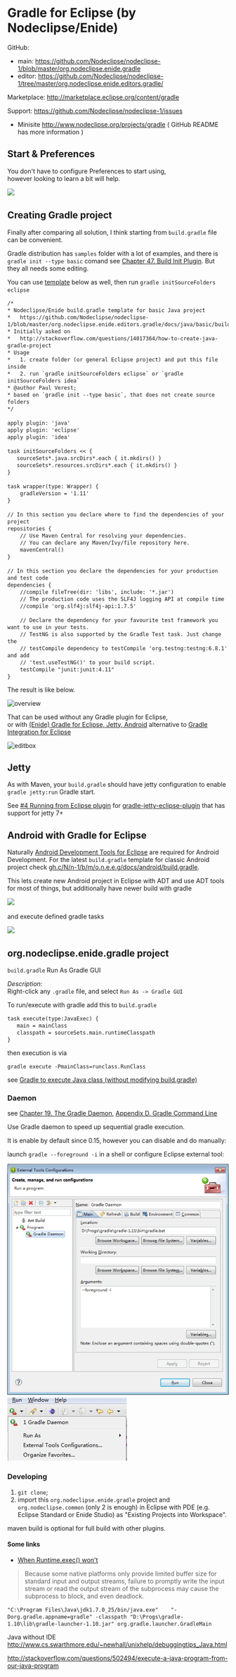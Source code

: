 

<script type="text/javascript">
       url_site = 'http://marketplace.eclipse.org/node/1512180';
</script>
<script src="http://marketplace.eclipse.org/sites/all/modules/custom/eclipse_drigg_external/js/button.js" type="text/javascript"></script>

# Gradle for Eclipse (by Nodeclipse/Enide)

GitHub: 
- main: https://github.com/Nodeclipse/nodeclipse-1/blob/master/org.nodeclipse.enide.gradle 
- editor: https://github.com/Nodeclipse/nodeclipse-1/tree/master/org.nodeclipse.enide.editors.gradle/ 

Marketplace: http://marketplace.eclipse.org/content/gradle

Support: https://github.com/Nodeclipse/nodeclipse-1/issues

- Minisite <http://www.nodeclipse.org/projects/gradle>
( GitHub README has more information )

## Start & Preferences

You don't have to configure Preferences to start using,  
however looking to learn a bit will help.

![](https://raw.githubusercontent.com/Nodeclipse/nodeclipse-1/master/org.nodeclipse.enide.gradle/docs/Preferences.png)


## Creating Gradle project

Finally after comparing all solution, I think starting from `build.gradle` file can be convenient. 

Gradle distribution has `samples` folder with a lot of examples, and there is `gradle init --type basic` comand see [Chapter 47. Build Init Plugin](http://www.gradle.org/docs/1.11/userguide/userguide_single.html#build_init_plugin). But they all needs some editing.

You can use [template](https://github.com/Nodeclipse/nodeclipse-1/blob/master/org.nodeclipse.enide.editors.gradle/docs/java/basic/build.gradle) below as well, then run `gradle initSourceFolders eclipse`

	/*
	* Nodeclipse/Enide build.gradle template for basic Java project
	*	https://github.com/Nodeclipse/nodeclipse-1/blob/master/org.nodeclipse.enide.editors.gradle/docs/java/basic/build.gradle
	* Initially asked on
	*	http://stackoverflow.com/questions/14017364/how-to-create-java-gradle-project
	* Usage
	*	1. create folder (or general Eclipse project) and put this file inside
	*	2. run `gradle initSourceFolders eclipse` or `gradle initSourceFolders idea`
	* @author Paul Verest; 
	* based on `gradle init --type basic`, that does not create source folders 
	*/
	
	apply plugin: 'java'
	apply plugin: 'eclipse'
	apply plugin: 'idea'
	
	task initSourceFolders << {
	   sourceSets*.java.srcDirs*.each { it.mkdirs() }
	   sourceSets*.resources.srcDirs*.each { it.mkdirs() }
	}
	
	task wrapper(type: Wrapper) {
	    gradleVersion = '1.11'
	}
	
	// In this section you declare where to find the dependencies of your project
	repositories {
	    // Use Maven Central for resolving your dependencies.
	    // You can declare any Maven/Ivy/file repository here.
	    mavenCentral()
	}
	
	// In this section you declare the dependencies for your production and test code
	dependencies {
	    //compile fileTree(dir: 'libs', include: '*.jar')
	    // The production code uses the SLF4J logging API at compile time
	    //compile 'org.slf4j:slf4j-api:1.7.5'
	
	    // Declare the dependency for your favourite test framework you want to use in your tests.
	    // TestNG is also supported by the Gradle Test task. Just change the
	    // testCompile dependency to testCompile 'org.testng:testng:6.8.1' and add
	    // 'test.useTestNG()' to your build script.
	    testCompile "junit:junit:4.11"
	}

The result is like below. 

![overview][1]

That can be used without any Gradle plugin for Eclipse,  
or with [(Enide) Gradle for Eclipse, Jetty, Android](http://marketplace.eclipse.org/content/gradle) alternative to [Gradle Integration for Eclipse](http://marketplace.eclipse.org/content/gradle-integration-eclipse)

![editbox][2]


  [1]: http://i.stack.imgur.com/q9RHN.png
  [2]: http://i.stack.imgur.com/ZGOah.png

## Jetty

As with Maven, your `build.gradle` should have jetty configuration 
to enable `gradle jetty:run` Gradle start.

See [#4 Running from Eclipse plugin](https://github.com/Khoulaiz/gradle-jetty-eclipse-plugin/issues/4)
for [gradle-jetty-eclipse-plugin](https://github.com/Khoulaiz/gradle-jetty-eclipse-plugin)
that has support for jetty 7+

## Android with Gradle for Eclipse

Naturally <a href="http://marketplace.eclipse.org/content/android-development-tools-eclipse">Android Development Tools for Eclipse</a>
 are required for Android Development. For the latest <code>build.gradle</code> template for classic Android project check 
 <a href="https://github.com/Nodeclipse/nodeclipse-1/blob/master/org.nodeclipse.enide.editors.gradle/docs/android/build.gradle">gh.c/N/n-1/b/m/o.n.e.e.g/docs/android/build.gradle</a>.

This lets create new Android project in Eclipse with ADT and use ADT tools for most of things,
but additionally have newer build with gradle

![](http://marketplace.eclipse.org/sites/default/files/styles/ds_solution_screenshot/public/EditBox-plugin-gradle-example.PNG?itok=Fe_8TGFM)

and execute defined gradle tasks

![](http://marketplace.eclipse.org/sites/default/files/styles/ds_solution_screenshot/public/Gradle-GUI.png)

## org.nodeclipse.enide.gradle project

`build.gradle` Run As Gradle GUI

*Description*:  
Right-click any `.gradle` file, and select `Run As -> Gradle GUI`

To run/execute with gradle add this to `build.gradle`  

	task execute(type:JavaExec) {
	   main = mainClass
	   classpath = sourceSets.main.runtimeClasspath
	}

then execution is via

	gradle execute -PmainClass=runclass.RunClass 

see [Gradle to execute Java class (without modifying build.gradle)](http://stackoverflow.com/questions/21358466/gradle-to-execute-java-class-without-modifying-build-gradle)

### Daemon

see [Chapter 19. The Gradle Daemon](?), [Appendix D. Gradle Command Line](?)

Use Gradle daemon to speed up sequential gradle execution.

It is enable by default since 0.15, however you can disable and do manually:

launch `gradle --foreground -i` in a shell or configure Eclipse external tool:

![](docs/add-gradle-daemon-as-external-tool-1.PNG)  
![](docs/add-gradle-daemon-as-external-tool-2.PNG)


### Developing 

1. `git clone`;
2. import this `org.nodeclipse.enide.gradle` project and `org.nodeclipse.common` (only 2 is enough) in Eclipse with PDE 
(e.g. Eclipse Standard or Enide Studio) as "Existing Projects into Workspace".

maven build is optional for full build with other plugins.

#### Some links

- [When Runtime.exec() won't](http://www.javaworld.com/article/2071275/core-java/when-runtime-exec---won-t.html)

> Because some native platforms only provide limited buffer size for standard input and output streams, 
failure to promptly write the input stream or read the output stream of the subprocess may cause the subprocess to block, and even deadlock.

	"C:\Program Files\Java\jdk1.7.0_25/bin/java.exe"    "-Dorg.gradle.appname=gradle" -classpath "D:\Progs\gradle-1.10\lib\gradle-launcher-1.10.jar" org.gradle.launcher.GradleMain

Java without IDE
<http://www.cs.swarthmore.edu/~newhall/unixhelp/debuggingtips_Java.html>

<http://stackoverflow.com/questions/502494/execute-a-java-program-from-our-java-program>

	


